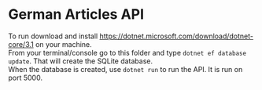 # German Articles API
To run download and install https://dotnet.microsoft.com/download/dotnet-core/3.1 on your machine.<br/>
From your terminal/console go to this folder and type `dotnet ef database update`. That will create the
SQLite database.<br/>
When the database is created, use `dotnet run` to run the API. It is run on port 5000.